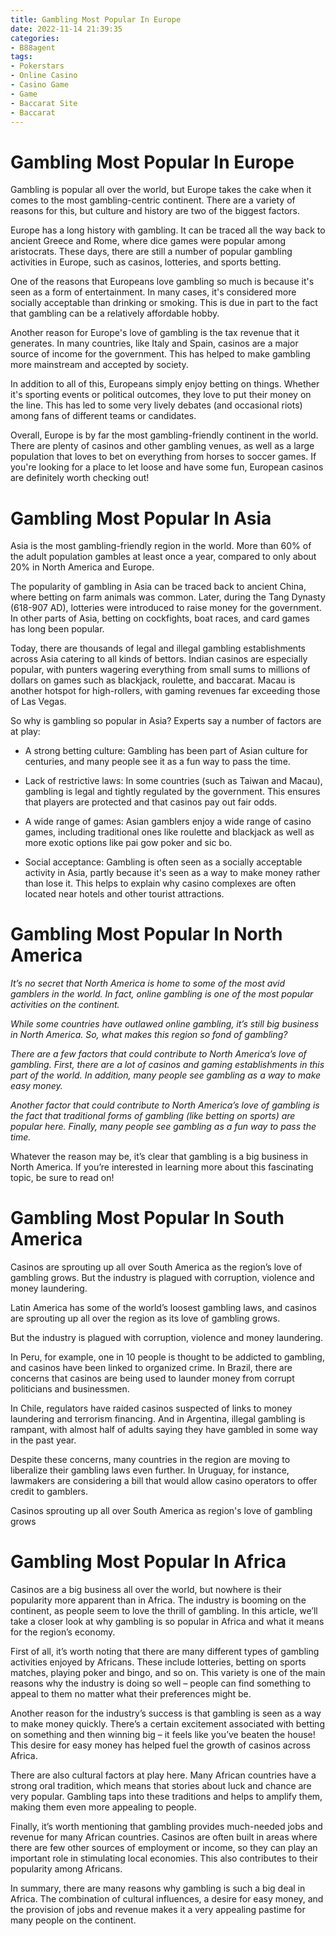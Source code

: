 ```yaml
---
title: Gambling Most Popular In Europe
date: 2022-11-14 21:39:35
categories:
- B88agent
tags:
- Pokerstars
- Online Casino
- Casino Game
- Game
- Baccarat Site
- Baccarat
---
```



#  Gambling Most Popular In Europe

Gambling is popular all over the world, but Europe takes the cake when it comes to the most gambling-centric continent. There are a variety of reasons for this, but culture and history are two of the biggest factors.

Europe has a long history with gambling. It can be traced all the way back to ancient Greece and Rome, where dice games were popular among aristocrats. These days, there are still a number of popular gambling activities in Europe, such as casinos, lotteries, and sports betting.

One of the reasons that Europeans love gambling so much is because it's seen as a form of entertainment. In many cases, it's considered more socially acceptable than drinking or smoking. This is due in part to the fact that gambling can be a relatively affordable hobby.

Another reason for Europe's love of gambling is the tax revenue that it generates. In many countries, like Italy and Spain, casinos are a major source of income for the government. This has helped to make gambling more mainstream and accepted by society.

In addition to all of this, Europeans simply enjoy betting on things. Whether it's sporting events or political outcomes, they love to put their money on the line. This has led to some very lively debates (and occasional riots) among fans of different teams or candidates.

Overall, Europe is by far the most gambling-friendly continent in the world. There are plenty of casinos and other gambling venues, as well as a large population that loves to bet on everything from horses to soccer games. If you're looking for a place to let loose and have some fun, European casinos are definitely worth checking out!

#  Gambling Most Popular In Asia

Asia is the most gambling-friendly region in the world. More than 60% of the adult population gambles at least once a year, compared to only about 20% in North America and Europe.

The popularity of gambling in Asia can be traced back to ancient China, where betting on farm animals was common. Later, during the Tang Dynasty (618-907 AD), lotteries were introduced to raise money for the government. In other parts of Asia, betting on cockfights, boat races, and card games has long been popular.

Today, there are thousands of legal and illegal gambling establishments across Asia catering to all kinds of bettors. Indian casinos are especially popular, with punters wagering everything from small sums to millions of dollars on games such as blackjack, roulette, and baccarat. Macau is another hotspot for high-rollers, with gaming revenues far exceeding those of Las Vegas.

So why is gambling so popular in Asia? Experts say a number of factors are at play:

* A strong betting culture: Gambling has been part of Asian culture for centuries, and many people see it as a fun way to pass the time.

* Lack of restrictive laws: In some countries (such as Taiwan and Macau), gambling is legal and tightly regulated by the government. This ensures that players are protected and that casinos pay out fair odds.

* A wide range of games: Asian gamblers enjoy a wide range of casino games, including traditional ones like roulette and blackjack as well as more exotic options like pai gow poker and sic bo.

* Social acceptance: Gambling is often seen as a socially acceptable activity in Asia, partly because it's seen as a way to make money rather than lose it. This helps to explain why casino complexes are often located near hotels and other tourist attractions.

#  Gambling Most Popular In North America

_It’s no secret that North America is home to some of the most avid gamblers in the world. In fact, online gambling is one of the most popular activities on the continent._

_While some countries have outlawed online gambling, it’s still big business in North America. So, what makes this region so fond of gambling?_

_There are a few factors that could contribute to North America’s love of gambling. First, there are a lot of casinos and gaming establishments in this part of the world. In addition, many people see gambling as a way to make easy money._

_Another factor that could contribute to North America’s love of gambling is the fact that traditional forms of gambling (like betting on sports) are popular here. Finally, many people see gambling as a fun way to pass the time._

Whatever the reason may be, it’s clear that gambling is a big business in North America. If you’re interested in learning more about this fascinating topic, be sure to read on!

#  Gambling Most Popular In South America

Casinos are sprouting up all over South America as the region’s love of gambling grows. But the industry is plagued with corruption, violence and money laundering.

Latin America has some of the world’s loosest gambling laws, and casinos are sprouting up all over the region as its love of gambling grows.

But the industry is plagued with corruption, violence and money laundering.

In Peru, for example, one in 10 people is thought to be addicted to gambling, and casinos have been linked to organized crime. In Brazil, there are concerns that casinos are being used to launder money from corrupt politicians and businessmen.

In Chile, regulators have raided casinos suspected of links to money laundering and terrorism financing. And in Argentina, illegal gambling is rampant, with almost half of adults saying they have gambled in some way in the past year.

Despite these concerns, many countries in the region are moving to liberalize their gambling laws even further. In Uruguay, for instance, lawmakers are considering a bill that would allow casino operators to offer credit to gamblers.


 Casinos sprouting up all over South America as region's love of gambling grows

#  Gambling Most Popular In Africa

Casinos are a big business all over the world, but nowhere is their popularity more apparent than in Africa. The industry is booming on the continent, as people seem to love the thrill of gambling. In this article, we’ll take a closer look at why gambling is so popular in Africa and what it means for the region’s economy.

First of all, it’s worth noting that there are many different types of gambling activities enjoyed by Africans. These include lotteries, betting on sports matches, playing poker and bingo, and so on. This variety is one of the main reasons why the industry is doing so well – people can find something to appeal to them no matter what their preferences might be.

Another reason for the industry’s success is that gambling is seen as a way to make money quickly. There’s a certain excitement associated with betting on something and then winning big – it feels like you’ve beaten the house! This desire for easy money has helped fuel the growth of casinos across Africa.

There are also cultural factors at play here. Many African countries have a strong oral tradition, which means that stories about luck and chance are very popular. Gambling taps into these traditions and helps to amplify them, making them even more appealing to people.

Finally, it’s worth mentioning that gambling provides much-needed jobs and revenue for many African countries. Casinos are often built in areas where there are few other sources of employment or income, so they can play an important role in stimulating local economies. This also contributes to their popularity among Africans.

In summary, there are many reasons why gambling is such a big deal in Africa. The combination of cultural influences, a desire for easy money, and the provision of jobs and revenue makes it a very appealing pastime for many people on the continent.